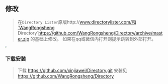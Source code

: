 ## 修改

>在`Directory Lister`原版http://www.directorylister.com/和`WangRongsheng Directory`https://github.com/WangRongsheng/Directory/archive/master.zip 的基础上修改。
>如果在qq或微信内打开则提示跳转到外部打开。

<img src="https://act.jiawei.xin:10086/lib/images/anti_qq.jpg" style="zoom: 25%;">

### 下载安装

>下载 https://github.com/xinjiawei/Directory.git
>安装见 https://github.com/WangRongsheng/Directory
